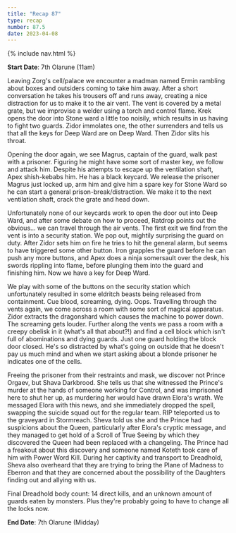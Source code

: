 ```yaml
---
title: "Recap 87"
type: recap
number: 87.5
date: 2023-04-08
---
```


{% include nav.html %}

**Start Date**: 7th Olarune (11am)

Leaving Zorg's cell/palace we encounter a madman named Ermin rambling about boxes and outsiders coming to take him away. After a short conversation he takes his trousers off and runs away, creating a nice distraction for us to make it to the air vent. The vent is covered by a metal grate, but we improvise a welder using a torch and control flame. Krek opens the door into Stone ward a little too noisily, which results in us having to fight two guards. Zidor immolates one, the other surrenders and tells us that all the keys for Deep Ward are on Deep Ward. Then Zidor slits his throat.

Opening the door again, we see Magrus, captain of the guard, walk past with a prisoner. Figuring he might have some sort of master key, we follow and attack him. Despite his attempts to escape up the ventilation shaft, Apex shish-kebabs him. He has a black keycard. We release the prisoner Magrus just locked up, arm him and give him a spare key for Stone Ward so he can start a general prison-break/distraction. We make it to the next ventilation shaft, crack the grate and head down.

Unfortunately none of our keycards work to open the door out into Deep Ward, and after some debate on how to proceed, Ratdrop points out the obvious… we can travel through the air vents. The first exit we find from the vent is into a security station. We pop out, mightily surprising the guard on duty. After Zidor sets him on fire he tries to hit the general alarm, but seems to have triggered some other button. Iron grapples the guard before he can push any more buttons, and Apex does a ninja somersault over the desk, his swords rippling into flame, before plunging them into the guard and finishing him. Now we have a key for Deep Ward.

We play with some of the buttons on the security station which unfortunately resulted in some eldritch beasts being released from containment. Cue blood, screaming, dying. Oops. Travelling through the vents again, we come across a room with some sort of magical apparatus. Zidor extracts the dragonshard which causes the machine to power down. The screaming gets louder. Further along the vents we pass a room with a creepy obelisk in it (what's all that about?!) and find a cell block which isn't full of abominations and dying guards. Just one guard holding the block door closed. He's so distracted by what's going on outside that he doesn't pay us much mind and when we start asking about a blonde prisoner he indicates one of the cells.

Freeing the prisoner from their restraints and mask, we discover not Prince Orgaev, but Shava Darkbrood. She tells us that she witnessed the Prince's murder at the hands of someone working for Control, and was imprisoned here to shut her up, as murdering her would have drawn Elora's wrath. We messaged Elora with this news, and she immediately dropped the spell, swapping the suicide squad out for the regular team. RIP teleported us to the graveyard in Stormreach. Sheva told us she and the Prince had suspicions about the Queen, particularly after Elora's cryptic message, and they managed to get hold of a Scroll of True Seeing by which they discovered the Queen had been replaced with a changeling. The Prince had a freakout about this discovery and someone named Koteth took care of him with Power Word Kill. During her captivity and transport to Dreadhold, Sheva also overheard that they are trying to bring the Plane of Madness to Eberron and that they are concerned about the possibility of the Daughters finding out and allying with us.

Final Dreadhold body count: 14 direct kills, and an unknown amount of guards eaten by monsters. Plus they're probably going to have to change all the locks now.

**End Date**: 7th Olarune (Midday)
